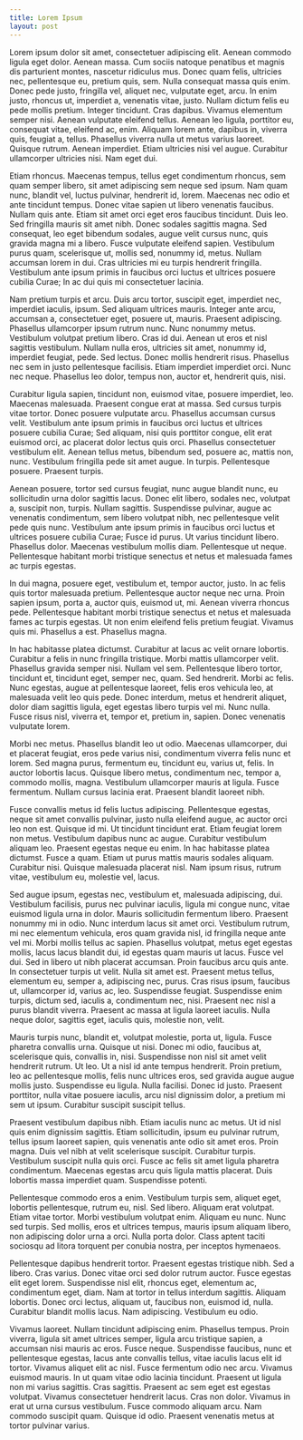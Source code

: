 ```yaml
---
title: Lorem Ipsum
layout: post
---
```


Lorem ipsum dolor sit amet, consectetuer adipiscing elit. Aenean commodo ligula eget dolor. Aenean massa. Cum sociis natoque penatibus et magnis dis parturient montes, nascetur ridiculus mus. Donec quam felis, ultricies nec, pellentesque eu, pretium quis, sem. Nulla consequat massa quis enim. Donec pede justo, fringilla vel, aliquet nec, vulputate eget, arcu. In enim justo, rhoncus ut, imperdiet a, venenatis vitae, justo. Nullam dictum felis eu pede mollis pretium. Integer tincidunt. Cras dapibus. Vivamus elementum semper nisi. Aenean vulputate eleifend tellus. Aenean leo ligula, porttitor eu, consequat vitae, eleifend ac, enim. Aliquam lorem ante, dapibus in, viverra quis, feugiat a, tellus. Phasellus viverra nulla ut metus varius laoreet. Quisque rutrum. Aenean imperdiet. Etiam ultricies nisi vel augue. Curabitur ullamcorper ultricies nisi. Nam eget dui.

Etiam rhoncus. Maecenas tempus, tellus eget condimentum rhoncus, sem quam semper libero, sit amet adipiscing sem neque sed ipsum. Nam quam nunc, blandit vel, luctus pulvinar, hendrerit id, lorem. Maecenas nec odio et ante tincidunt tempus. Donec vitae sapien ut libero venenatis faucibus. Nullam quis ante. Etiam sit amet orci eget eros faucibus tincidunt. Duis leo. Sed fringilla mauris sit amet nibh. Donec sodales sagittis magna. Sed consequat, leo eget bibendum sodales, augue velit cursus nunc, quis gravida magna mi a libero. Fusce vulputate eleifend sapien. Vestibulum purus quam, scelerisque ut, mollis sed, nonummy id, metus. Nullam accumsan lorem in dui. Cras ultricies mi eu turpis hendrerit fringilla. Vestibulum ante ipsum primis in faucibus orci luctus et ultrices posuere cubilia Curae; In ac dui quis mi consectetuer lacinia.

Nam pretium turpis et arcu. Duis arcu tortor, suscipit eget, imperdiet nec, imperdiet iaculis, ipsum. Sed aliquam ultrices mauris. Integer ante arcu, accumsan a, consectetuer eget, posuere ut, mauris. Praesent adipiscing. Phasellus ullamcorper ipsum rutrum nunc. Nunc nonummy metus. Vestibulum volutpat pretium libero. Cras id dui. Aenean ut eros et nisl sagittis vestibulum. Nullam nulla eros, ultricies sit amet, nonummy id, imperdiet feugiat, pede. Sed lectus. Donec mollis hendrerit risus. Phasellus nec sem in justo pellentesque facilisis. Etiam imperdiet imperdiet orci. Nunc nec neque. Phasellus leo dolor, tempus non, auctor et, hendrerit quis, nisi.

Curabitur ligula sapien, tincidunt non, euismod vitae, posuere imperdiet, leo. Maecenas malesuada. Praesent congue erat at massa. Sed cursus turpis vitae tortor. Donec posuere vulputate arcu. Phasellus accumsan cursus velit. Vestibulum ante ipsum primis in faucibus orci luctus et ultrices posuere cubilia Curae; Sed aliquam, nisi quis porttitor congue, elit erat euismod orci, ac placerat dolor lectus quis orci. Phasellus consectetuer vestibulum elit. Aenean tellus metus, bibendum sed, posuere ac, mattis non, nunc. Vestibulum fringilla pede sit amet augue. In turpis. Pellentesque posuere. Praesent turpis.

Aenean posuere, tortor sed cursus feugiat, nunc augue blandit nunc, eu sollicitudin urna dolor sagittis lacus. Donec elit libero, sodales nec, volutpat a, suscipit non, turpis. Nullam sagittis. Suspendisse pulvinar, augue ac venenatis condimentum, sem libero volutpat nibh, nec pellentesque velit pede quis nunc. Vestibulum ante ipsum primis in faucibus orci luctus et ultrices posuere cubilia Curae; Fusce id purus. Ut varius tincidunt libero. Phasellus dolor. Maecenas vestibulum mollis diam. Pellentesque ut neque. Pellentesque habitant morbi tristique senectus et netus et malesuada fames ac turpis egestas.

In dui magna, posuere eget, vestibulum et, tempor auctor, justo. In ac felis quis tortor malesuada pretium. Pellentesque auctor neque nec urna. Proin sapien ipsum, porta a, auctor quis, euismod ut, mi. Aenean viverra rhoncus pede. Pellentesque habitant morbi tristique senectus et netus et malesuada fames ac turpis egestas. Ut non enim eleifend felis pretium feugiat. Vivamus quis mi. Phasellus a est. Phasellus magna.

In hac habitasse platea dictumst. Curabitur at lacus ac velit ornare lobortis. Curabitur a felis in nunc fringilla tristique. Morbi mattis ullamcorper velit. Phasellus gravida semper nisi. Nullam vel sem. Pellentesque libero tortor, tincidunt et, tincidunt eget, semper nec, quam. Sed hendrerit. Morbi ac felis. Nunc egestas, augue at pellentesque laoreet, felis eros vehicula leo, at malesuada velit leo quis pede. Donec interdum, metus et hendrerit aliquet, dolor diam sagittis ligula, eget egestas libero turpis vel mi. Nunc nulla. Fusce risus nisl, viverra et, tempor et, pretium in, sapien. Donec venenatis vulputate lorem.

Morbi nec metus. Phasellus blandit leo ut odio. Maecenas ullamcorper, dui et placerat feugiat, eros pede varius nisi, condimentum viverra felis nunc et lorem. Sed magna purus, fermentum eu, tincidunt eu, varius ut, felis. In auctor lobortis lacus. Quisque libero metus, condimentum nec, tempor a, commodo mollis, magna. Vestibulum ullamcorper mauris at ligula. Fusce fermentum. Nullam cursus lacinia erat. Praesent blandit laoreet nibh.

Fusce convallis metus id felis luctus adipiscing. Pellentesque egestas, neque sit amet convallis pulvinar, justo nulla eleifend augue, ac auctor orci leo non est. Quisque id mi. Ut tincidunt tincidunt erat. Etiam feugiat lorem non metus. Vestibulum dapibus nunc ac augue. Curabitur vestibulum aliquam leo. Praesent egestas neque eu enim. In hac habitasse platea dictumst. Fusce a quam. Etiam ut purus mattis mauris sodales aliquam. Curabitur nisi. Quisque malesuada placerat nisl. Nam ipsum risus, rutrum vitae, vestibulum eu, molestie vel, lacus.

Sed augue ipsum, egestas nec, vestibulum et, malesuada adipiscing, dui. Vestibulum facilisis, purus nec pulvinar iaculis, ligula mi congue nunc, vitae euismod ligula urna in dolor. Mauris sollicitudin fermentum libero. Praesent nonummy mi in odio. Nunc interdum lacus sit amet orci. Vestibulum rutrum, mi nec elementum vehicula, eros quam gravida nisl, id fringilla neque ante vel mi. Morbi mollis tellus ac sapien. Phasellus volutpat, metus eget egestas mollis, lacus lacus blandit dui, id egestas quam mauris ut lacus. Fusce vel dui. Sed in libero ut nibh placerat accumsan. Proin faucibus arcu quis ante. In consectetuer turpis ut velit. Nulla sit amet est. Praesent metus tellus, elementum eu, semper a, adipiscing nec, purus. Cras risus ipsum, faucibus ut, ullamcorper id, varius ac, leo. Suspendisse feugiat. Suspendisse enim turpis, dictum sed, iaculis a, condimentum nec, nisi. Praesent nec nisl a purus blandit viverra. Praesent ac massa at ligula laoreet iaculis. Nulla neque dolor, sagittis eget, iaculis quis, molestie non, velit.

Mauris turpis nunc, blandit et, volutpat molestie, porta ut, ligula. Fusce pharetra convallis urna. Quisque ut nisi. Donec mi odio, faucibus at, scelerisque quis, convallis in, nisi. Suspendisse non nisl sit amet velit hendrerit rutrum. Ut leo. Ut a nisl id ante tempus hendrerit. Proin pretium, leo ac pellentesque mollis, felis nunc ultrices eros, sed gravida augue augue mollis justo. Suspendisse eu ligula. Nulla facilisi. Donec id justo. Praesent porttitor, nulla vitae posuere iaculis, arcu nisl dignissim dolor, a pretium mi sem ut ipsum. Curabitur suscipit suscipit tellus.

Praesent vestibulum dapibus nibh. Etiam iaculis nunc ac metus. Ut id nisl quis enim dignissim sagittis. Etiam sollicitudin, ipsum eu pulvinar rutrum, tellus ipsum laoreet sapien, quis venenatis ante odio sit amet eros. Proin magna. Duis vel nibh at velit scelerisque suscipit. Curabitur turpis. Vestibulum suscipit nulla quis orci. Fusce ac felis sit amet ligula pharetra condimentum. Maecenas egestas arcu quis ligula mattis placerat. Duis lobortis massa imperdiet quam. Suspendisse potenti.

Pellentesque commodo eros a enim. Vestibulum turpis sem, aliquet eget, lobortis pellentesque, rutrum eu, nisl. Sed libero. Aliquam erat volutpat. Etiam vitae tortor. Morbi vestibulum volutpat enim. Aliquam eu nunc. Nunc sed turpis. Sed mollis, eros et ultrices tempus, mauris ipsum aliquam libero, non adipiscing dolor urna a orci. Nulla porta dolor. Class aptent taciti sociosqu ad litora torquent per conubia nostra, per inceptos hymenaeos.

Pellentesque dapibus hendrerit tortor. Praesent egestas tristique nibh. Sed a libero. Cras varius. Donec vitae orci sed dolor rutrum auctor. Fusce egestas elit eget lorem. Suspendisse nisl elit, rhoncus eget, elementum ac, condimentum eget, diam. Nam at tortor in tellus interdum sagittis. Aliquam lobortis. Donec orci lectus, aliquam ut, faucibus non, euismod id, nulla. Curabitur blandit mollis lacus. Nam adipiscing. Vestibulum eu odio.

Vivamus laoreet. Nullam tincidunt adipiscing enim. Phasellus tempus. Proin viverra, ligula sit amet ultrices semper, ligula arcu tristique sapien, a accumsan nisi mauris ac eros. Fusce neque. Suspendisse faucibus, nunc et pellentesque egestas, lacus ante convallis tellus, vitae iaculis lacus elit id tortor. Vivamus aliquet elit ac nisl. Fusce fermentum odio nec arcu. Vivamus euismod mauris. In ut quam vitae odio lacinia tincidunt. Praesent ut ligula non mi varius sagittis. Cras sagittis. Praesent ac sem eget est egestas volutpat. Vivamus consectetuer hendrerit lacus. Cras non dolor. Vivamus in erat ut urna cursus vestibulum. Fusce commodo aliquam arcu. Nam commodo suscipit quam. Quisque id odio. Praesent venenatis metus at tortor pulvinar varius.
